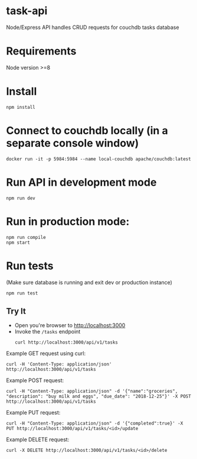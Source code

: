 # task-api

Node/Express API handles CRUD requests for couchdb tasks database

# Requirements

Node version >=8

# Install

```shell
npm install
```

# Connect to couchdb locally (in a separate console window)

```shell
docker run -it -p 5984:5984 --name local-couchdb apache/couchdb:latest
```

# Run API in development mode

```shell
npm run dev
```

# Run in production mode:

```shell
npm run compile
npm start
```

# Run tests

(Make sure database is running and exit dev or production instance)

```shell
npm run test
```


## Try It
* Open you're browser to [http://localhost:3000](http://localhost:3000)
* Invoke the `/tasks` endpoint 
  ```shell
  curl http://localhost:3000/api/v1/tasks
  ```

Example GET request using curl:

`curl -H 'Content-Type: application/json' http://localhost:3000/api/v1/tasks`

Example POST request:

`curl -H "Content-Type: application/json" -d '{"name":"groceries", "description": "buy milk and eggs", "due_date": "2018-12-25"}' -X POST http://localhost:3000/api/v1/tasks`

Example PUT request:

`curl -H "Content-Type: application/json" -d '{"completed":true}' -X PUT http://localhost:3000/api/v1/tasks/<id>/update`

Example DELETE request:

`curl -X DELETE http://localhost:3000/api/v1/tasks/<id>/delete`

